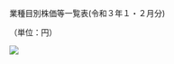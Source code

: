 業種目別株価等一覧表(令和３年１・２月分)

（単位：円）

![](https://www.nta.go.jp/tmp/3977d635-5cf4-413f-bc7d-653736fb9f34/images/aef3fdbbe08a1b235f344953c80252af591815e57685a63da7983e21a48e44b1.jpg)